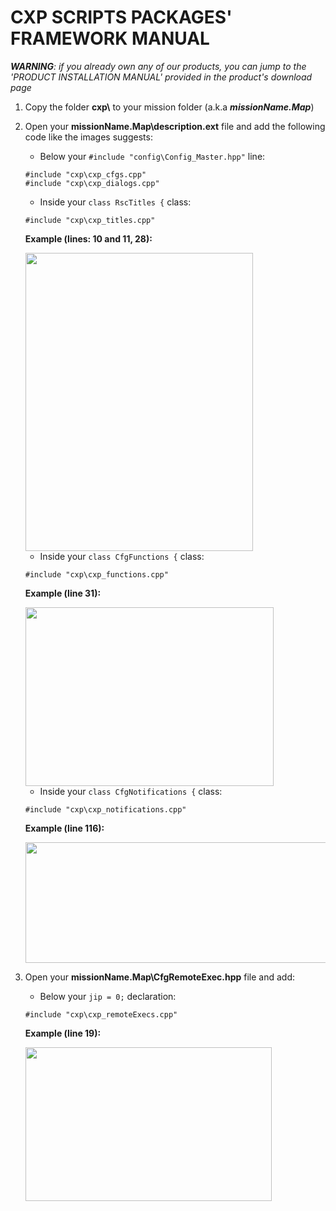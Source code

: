 # CXP SCRIPTS PACKAGES' FRAMEWORK MANUAL

***WARNING**: if you already own any of our products, you can jump to the 'PRODUCT INSTALLATION MANUAL' provided in the product's download page*

1. Copy the folder **cxp\\** to your mission folder (a.k.a ***missionName.Map***)
2. Open your **missionName.Map\\description.ext** file and add the following code like the images suggests:
    - Below your ``` #include "config\Config_Master.hpp" ``` line:
    ```sqf
    #include "cxp\cxp_cfgs.cpp"
    #include "cxp\cxp_dialogs.cpp"
    ```
    - Inside your ``` class RscTitles { ``` class:
    ```sqf
    #include "cxp\cxp_titles.cpp"
    ```

    **Example (lines: 10 and 11, 28):**

    <img src="./media/image2.png" style="width:3.79167in;height:4.96875in" />

    - Inside your ``` class CfgFunctions { ``` class:
    ```sqf
    #include "cxp\cxp_functions.cpp"
    ```

    **Example (line 31):**

    <img src="./media/image3.png" style="width:4.13542in;height:2.97917in" />

    - Inside your ``` class CfgNotifications { ``` class:
    ```sqf
    #include "cxp\cxp_notifications.cpp"
    ```

    **Example (line 116):**

    <img src="./media/image5.png" style="width:6.30208in;height:2.01042in" />

3. Open your **missionName.Map\\CfgRemoteExec.hpp** file and add:

    - Below your ``` jip = 0; ``` declaration:
    ```sqf
    #include "cxp\cxp_remoteExecs.cpp"
    ```

    **Example (line 19):**

    <img src="./media/image4.png" style="width:4.10417in;height:2.5625in" />
